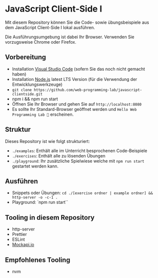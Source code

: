 # JavaScript Client-Side I

Mit diesem Repository können Sie die Code- sowie übungsbeispiele aus dem JavaScript Client-Side I lokal ausführen.

Die Ausführungsumgebung ist dabei Ihr Browser. Verwenden Sie vorzugsweise Chrome oder Firefox.

## Vorbereitung
* Installation [Visual Studio Code](https://code.visualstudio.com/download) (sofern Sie das noch nicht gemacht haben)
* Installation [Node.js](https://nodejs.org/) latest LTS Version (für die Verwendung der Entwicklungswerkzeuge)
* `git clone https://github.com/web-programming-lab/javascript-clientside.git`
* npm i && npm run start
* Öffnen Sie Ihr Browser und gehen Sie auf `http://localhost:8080`
* Es sollte Ihr Standard-Browser geöffnet werden und `Hello Web Programming Lab 🤙` erscheinen.

## Struktur

Dieses Repository ist wie folgt strukturiert:
* `./examples`: Enthält alle im Unterricht besprochenen Code-Beispiele
* `./exercises`: Enthält alle zu lösenden Übungen
* `./playground`: Ihr zusätzliche Spielwiese welche mit `npm run start` gestartet werden kann.

## Ausführen
* Snippets oder Übungen: `cd ./[exercise ordner | example ordner] && http-server -o -c-1 .`
* Playground: `npm run start``

## Tooling in diesem Repository
* http-server
* Prettier
* ESLint
* [Mockapi.io](https://mockapi.io/)

## Empfohlenes Tooling
* nvm
